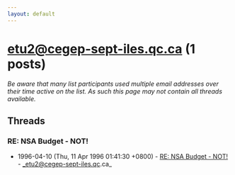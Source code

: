 ```yaml
---
layout: default
---
```


# etu2@cegep-sept-iles.qc.ca (1 posts)

_Be aware that many list participants used multiple email addresses over their time active on the list. As such this page may not contain all threads available._

## Threads

### RE: NSA Budget - NOT!
+ 1996-04-10 (Thu, 11 Apr 1996 01:41:30 +0800) - [RE: NSA Budget - NOT!](/archive/1996/04/e637658384d2c2076833a854679877360ab96059280bdb2dc4d71ac32c53f0c0) - _etu2@cegep-sept-iles.qc.ca_

